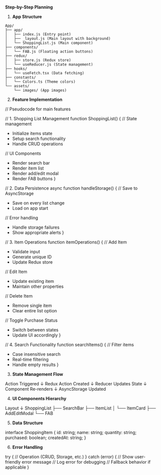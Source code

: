 **Step-by-Step Planning**

1. **App Structure**
```plaintext
App/
├── app/
│   ├── index.js (Entry point)
│   ├── _layout.js (Main layout with background)
│   └── ShoppingList.js (Main component)
├── components/
│   └── FAB.js (Floating action buttons)
├── redux/
│   ├── store.js (Redux store)
│   └── useReducer.js (State management)
├── hooks/
│   └── useFetch.tsx (Data fetching)
├── constants/
│   └── Colors.ts (Theme colors)
└── assets/
    └── images/ (App images)
```
2. **Feature Implementation**

// Pseudocode for main features

// 1. Shopping List Management
function ShoppingList() {
  // State management
  - Initialize items state
  - Setup search functionality
  - Handle CRUD operations
  
  // UI Components
  - Render search bar
  - Render item list
  - Render add/edit modal
  - Render FAB buttons
}

// 2. Data Persistence
async function handleStorage() {
  // Save to AsyncStorage
  - Save on every list change
  - Load on app start
  
  // Error handling
  - Handle storage failures
  - Show appropriate alerts
}

// 3. Item Operations
function itemOperations() {
  // Add Item
  - Validate input
  - Generate unique ID
  - Update Redux store
  
  // Edit Item
  - Update existing item
  - Maintain other properties
  
  // Delete Item
  - Remove single item
  - Clear entire list option
  
  // Toggle Purchase Status
  - Switch between states
  - Update UI accordingly
}

// 4. Search Functionality
function searchItems() {
  // Filter items
  - Case insensitive search
  - Real-time filtering
  - Handle empty results
}

3. **State Management Flow**

Action Triggered
    ↓
Redux Action Created
    ↓
Reducer Updates State
    ↓
Component Re-renders
    ↓
AsyncStorage Updated

4. **UI Components Hierarchy**

Layout
    ↓
ShoppingList
    ├── SearchBar
    ├── ItemList
    │   └── ItemCard
    ├── AddEditModal
    └── FAB

5. **Data Structure**

interface ShoppingItem {
  id: string;
  name: string;
  quantity: string;
  purchased: boolean;
  createdAt: string;
}

6. **Error Handling**

try {
  // Operation (CRUD, Storage, etc.)
} catch (error) {
  // Show user-friendly error message
  // Log error for debugging
  // Fallback behavior if applicable
}



